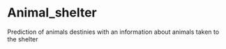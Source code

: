 # Animal_shelter
Prediction of animals destinies with an information about animals taken to the shelter
